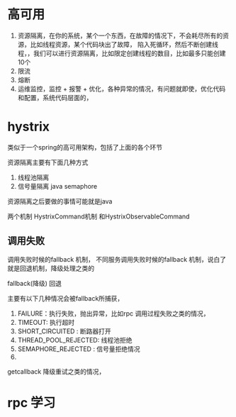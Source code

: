 # 高可用
1. 资源隔离，在你的系统，某个一个东西，在故障的情况下，不会耗尽所有的资源，比如线程资源，某个代码块出了故障， 陷入死循环，然后不断创建线程，，我们可以进行资源隔离，比如限定创建线程的数目，比如最多只能创建10个
2. 限流
3. 熔断
4. 运维监控，监控 + 报警 + 优化，各种异常的情况，有问题就即使，优化代码和配置，系统代码层面的，


# hystrix 
类似于一个spring的高可用架构，包括了上面的各个环节


资源隔离主要有下面几种方式
1. 线程池隔离
2. 信号量隔离 java semaphore

资源隔离之后要做的事情可能就是java

两个机制 HystrixCommand机制 和HystrixObservableCommand

## 调用失败
调用失败时候的fallback 机制， 不同服务调用失败时候的fallback 机制，说白了就是回退机制，降级处理之类的


fallback(降级) 回退

主要有以下几种情况会被fallback所捕获，
1. FAILURE：执行失败，抛出异常，比如rpc 调用过程失败之类的情况，
2. TIMEOUT: 执行超时
3. SHORT\_CIRCUITED : 断路器打开
4. THREAD\_POOL\_REJECTED:  线程池拒绝
5. SEMAPHORE\_REJECTED : 信号量拒绝情况
6. 

getcallback 降级重试之类的情况，


# rpc 学习

